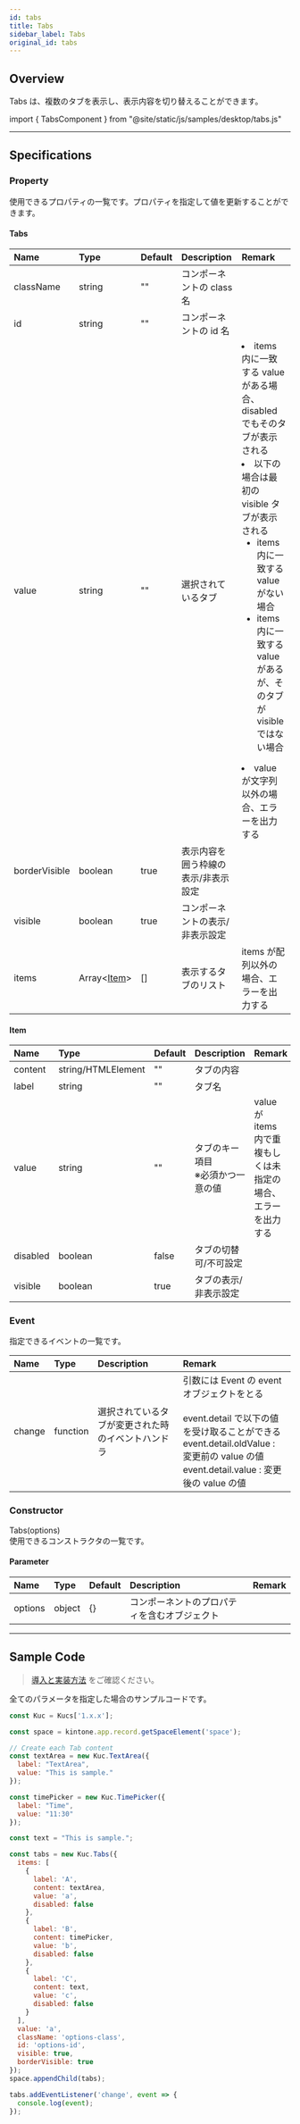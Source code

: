 ```yaml
---
id: tabs
title: Tabs
sidebar_label: Tabs
original_id: tabs
---
```


## Overview

Tabs は、複数のタブを表示し、表示内容を切り替えることができます。

import { TabsComponent } from "@site/static/js/samples/desktop/tabs.js"

<TabsComponent />

---

## Specifications

### Property
使用できるプロパティの一覧です。プロパティを指定して値を更新することができます。

#### Tabs
| Name   | Type | Default | Description | Remark |
| :--- | :--- | :--- | :--- | :--- |
| className | string | "" | コンポーネントの class 名 ||
| id | string | "" | コンポーネントの id 名 ||
| value | string | ""  | 選択されているタブ | <li>items 内に一致する value がある場合、disabled でもそのタブが表示される</li><li>以下の場合は最初の visible タブが表示される<ul><li>items 内に一致する value がない場合</li><li>items 内に一致する value があるが、そのタブが visible ではない場合</li></ul></li><li>value が文字列以外の場合、エラーを出力する</li> |
| borderVisible | boolean | true  | 表示内容を囲う枠線の表示/非表示設定 | |
| visible | boolean | true | コンポーネントの表示/非表示設定 | |
| items | Array\<[Item](#item)\> | [] | 表示するタブのリスト | items が配列以外の場合、エラーを出力する |

#### Item
| Name   | Type | Default | Description | Remark |
| :--- | :--- | :--- | :--- | :--- |
| content | string/HTMLElement | "" | タブの内容 | |
| label | string | "" | タブ名 | |
| value | string | "" | タブのキー項目<br/>※必須かつ一意の値 | value が items 内で重複もしくは未指定の場合、エラーを出力する |
| disabled | boolean | false | タブの切替可/不可設定 | |
| visible | boolean | true | タブの表示/非表示設定 | |

### Event

指定できるイベントの一覧です。

| Name | Type | Description | Remark |
| :--- | :--- | :--- | :--- |
| change | function | 選択されているタブが変更された時のイベントハンドラ | 引数には Event の event オブジェクトをとる<br/><br/>event.detail で以下の値を受け取ることができる<br/>event.detail.oldValue : 変更前の value の値<br/>event.detail.value : 変更後の value の値 |

### Constructor

Tabs(options)<br/>
使用できるコンストラクタの一覧です。

#### Parameter

| Name | Type | Default | Description | Remark |
| :--- | :--- | :--- | :--- | :--- |
| options | object | {} | コンポーネントのプロパティを含むオブジェクト |  |

---
## Sample Code

>[導入と実装方法](../../getting-started/quick-start.md#導入と実装方法) をご確認ください。

全てのパラメータを指定した場合のサンプルコードです。

```javascript
const Kuc = Kucs['1.x.x'];

const space = kintone.app.record.getSpaceElement('space');

// Create each Tab content
const textArea = new Kuc.TextArea({
  label: "TextArea",
  value: "This is sample."
});

const timePicker = new Kuc.TimePicker({
  label: "Time",
  value: "11:30"
});

const text = "This is sample.";

const tabs = new Kuc.Tabs({
  items: [
    {
      label: 'A',
      content: textArea,
      value: 'a',
      disabled: false
    },
    {
      label: 'B',
      content: timePicker,
      value: 'b',
      disabled: false
    },
    {
      label: 'C',
      content: text,
      value: 'c',
      disabled: false
    }
  ],
  value: 'a',
  className: 'options-class',
  id: 'options-id',
  visible: true,
  borderVisible: true
});
space.appendChild(tabs);

tabs.addEventListener('change', event => {
  console.log(event);
});
```
